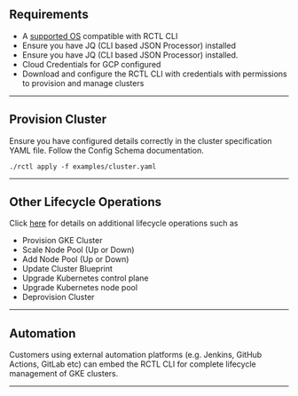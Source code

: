 ## Requirements
- A [supported OS](https://docs.rafay.co/cli/overview/) compatible with RCTL CLI
- Ensure you have JQ (CLI based JSON Processor) installed
- Ensure you have JQ (CLI based JSON Processor) installed. 
- Cloud Credentials for GCP configured 
- Download and configure the RCTL CLI with credentials with permissions to provision and manage clusters

---

## Provision Cluster

Ensure you have configured details correctly in the cluster specification YAML file. Follow the Config Schema documentation. 

```./rctl apply -f examples/cluster.yaml```

---

## Other Lifecycle Operations

Click [here](https://docs.rafay.co/clusters/gke/cli/) for details on additional lifecycle operations such as 

- Provision GKE Cluster 
- Scale Node Pool (Up or Down)
- Add Node Pool (Up or Down)
- Update Cluster Blueprint 
- Upgrade Kubernetes control plane 
- Upgrade Kubernetes node pool 
- Deprovision Cluster 

---

## Automation

Customers using external automation platforms (e.g. Jenkins, GitHub Actions, GitLab etc) can embed the RCTL CLI for complete lifecycle management of GKE clusters. 

---


